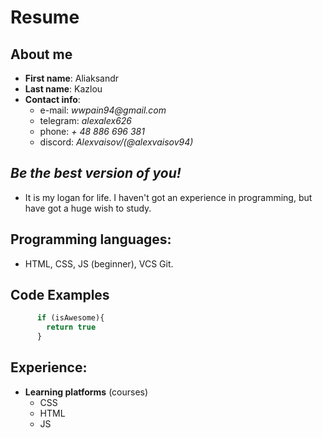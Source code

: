 # Resume 
## About me 
* **First name**: Aliaksandr
* **Last name**: Kazlou
* **Contact info**: 
    * e-mail: _wwpain94@gmail.com_
    * telegram: _alexalex626_
    * phone: _+ 48 886 696 381_
    * discord: _Alexvaisov/(@alexvaisov94)_
## _Be the best version of you!_ 
   - It is my logan for life.  I haven't got an experience in programming, but have got a huge wish to study.
 ## Programming languages:
   * HTML, CSS, JS (beginner), VCS Git.
## Code Examples
```javascript
      if (isAwesome){
        return true
      }
```

## Experience:
* **Learning platforms** (courses)
    * CSS
    * HTML
    * JS
